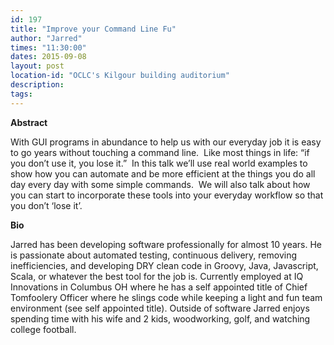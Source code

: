 ```yaml
---
id: 197
title: "Improve your Command Line Fu"
author: "Jarred"
times: "11:30:00"
dates: 2015-09-08
layout: post
location-id: "OCLC's Kilgour building auditorium"  
description: 
tags: 
---
```

 **Abstract**

With GUI programs in abundance to help us with our everyday job it is easy to go years without touching a command line.&nbsp; Like most things in life: “if you don’t use it, you lose it.”&nbsp; In this talk we’ll use real world examples to show how you can automate and be more efficient at the things you do all day every day with some simple commands.&nbsp; We will also talk about how you can start to incorporate these tools into your everyday workflow so that you don’t ‘lose it’.  

**Bio**

Jarred has been developing software professionally for almost 10 years. He is passionate about automated testing, continuous delivery, removing inefficiencies, and developing DRY clean code in Groovy, Java, Javascript, Scala, or whatever the best tool for the job is. Currently employed at IQ Innovations in Columbus OH where he has a self appointed title of Chief Tomfoolery Officer where he slings code while keeping a light and fun team environment (see self appointed title). Outside of software Jarred enjoys spending time with his wife and 2 kids, woodworking, golf, and watching college football.

